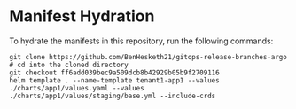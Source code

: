 # Manifest Hydration

To hydrate the manifests in this repository, run the following commands:

```shell
git clone https://github.com/BenHesketh21/gitops-release-branches-argo
# cd into the cloned directory
git checkout ff6add039bec9a509dcb8b42929b05b9f2709116
helm template . --name-template tenant1-app1 --values ./charts/app1/values.yaml --values ./charts/app1/values/staging/base.yml --include-crds
```
